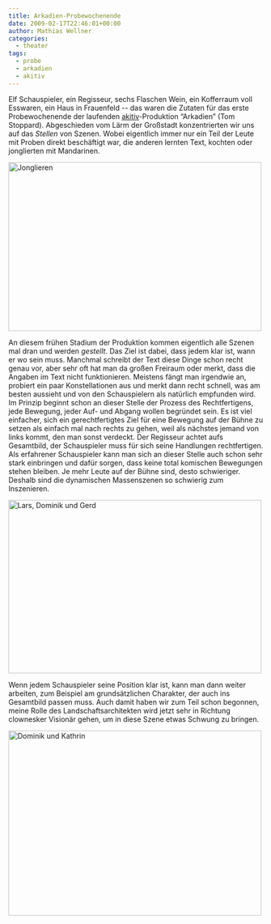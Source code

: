 ```yaml
---
title: Arkadien-Probewochenende
date: 2009-02-17T22:46:01+00:00
author: Mathias Wellner
categories:
  - theater
tags:
  - probe
  - arkadien
  - akitiv
---
```

Elf Schauspieler, ein Regisseur, sechs Flaschen Wein, ein Kofferraum voll Esswaren, ein Haus in Frauenfeld -- das waren die Zutaten für das erste Probewochenende der laufenden [akitiv](http://www.aki.ethz.ch/akitiv/)-Produktion &#8220;Arkadien&#8221; (Tom Stoppard). Abgeschieden vom Lärm der Großstadt konzentrierten wir uns auf das _Stellen_ von Szenen. Wobei eigentlich immer nur ein Teil der Leute mit Proben direkt beschäftigt war, die anderen lernten Text, kochten oder jonglierten mit Mandarinen.

<a href="http://www.flickr.com/photos/mwellner/3986891633/" title="Jonglieren by wellnair, on Flickr"><img src="http://farm3.static.flickr.com/2649/3986891633_476d343f9a.jpg" width="500" height="334" alt="Jonglieren" /></a>

An diesem frühen Stadium der Produktion kommen eigentlich alle Szenen mal dran und werden _gestellt_. Das Ziel ist dabei, dass jedem klar ist, wann er wo sein muss. Manchmal schreibt der Text diese Dinge schon recht genau vor, aber sehr oft hat man da großen Freiraum oder merkt, dass die Angaben im Text nicht funktionieren. Meistens fängt man irgendwie an, probiert ein paar Konstellationen aus und merkt dann recht schnell, was am besten aussieht und von den Schauspielern als natürlich empfunden wird. Im Prinzip beginnt schon an dieser Stelle der Prozess des Rechtfertigens, jede Bewegung, jeder Auf- und Abgang wollen begründet sein. Es ist viel einfacher, sich ein gerechtfertigtes Ziel für eine Bewegung auf der Bühne zu setzen als einfach mal nach rechts zu gehen, weil als nächstes jemand von links kommt, den man sonst verdeckt. Der Regisseur achtet aufs Gesamtbild, der Schauspieler muss für sich seine Handlungen rechtfertigen. Als erfahrener Schauspieler kann man sich an dieser Stelle auch schon sehr stark einbringen und dafür sorgen, dass keine total komischen Bewegungen stehen bleiben. Je mehr Leute auf der Bühne sind, desto schwieriger. Deshalb sind die dynamischen Massenszenen so schwierig zum Inszenieren.

<a href="http://www.flickr.com/photos/mwellner/3285336493/"><img alt="Lars, Dominik und Gerd" src="http://farm4.static.flickr.com/3365/3285336493_77d8ec492b.jpg" title="Lars, Dominik und Gerd" width="500" height="343" /></a>

Wenn jedem Schauspieler seine Position klar ist, kann man dann weiter arbeiten, zum Beispiel am grundsätzlichen Charakter, der auch ins Gesamtbild passen muss. Auch damit haben wir zum Teil schon begonnen, meine Rolle des Landschaftsarchitekten wird jetzt sehr in Richtung clownesker Visionär gehen, um in diese Szene etwas Schwung zu bringen.

<a href="http://www.flickr.com/photos/mwellner/3285336229/"><img alt="Dominik und Kathrin" src="http://farm4.static.flickr.com/3149/3285336229_bec7ff86a0.jpg" title="Dominik und Kathrin" width="500" height="366" /></a>
